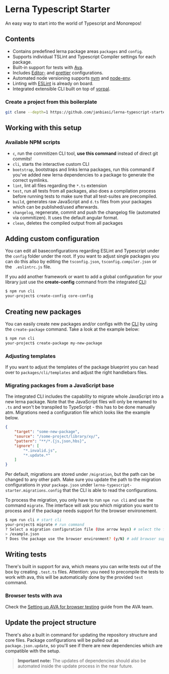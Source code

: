 # Lerna Typescript Starter
An easy way to start into the world of Typescript and Monorepos!

## Contents
* Contains predefined lerna package areas `packages` and `config`.
* Supports individual TSLint and Typescript Compiler settings for each package.
* Built-in support for tests with [Ava](https://github.com/avajs/ava).
* Includes [Editor-](http://editorconfig.org) and [prettier](https://github.com/prettier/prettier/issues/13) configurations.
* Automated node versioning supports [nvm](https://github.com/creationix/nvm) and [node-env](https://github.com/ekalinin/nodeenv).
* Linting with [ESLint](https://eslint.org/) is already on board.
* Integrated extensible CLI built on top of [vorpal](http://vorpal.js.org/).

### Create a project from this boilerplate
```sh
git clone --depth=1 https://github.com/janbiasi/lerna-typescript-starter.git my-project
```

## Working with this setup

### Available NPM scripts
* `c`, run the commitizen CLI tool, **use this command** instead of direct git commits!
* `cli`, starts the interactive custom CLI
* `bootstrap`, bootstraps and links lerna packages, run this command if you've added new lerna dependencies to a package to generate the correct symlinks.
* `lint`, lint all files regarding the `*.ts` extension
* `test`, run all tests from all packages, also does a compilation process before running tests to make sure that all test-suites are precompiled.
* `build`, generates raw JavaScript and `d.ts` files from your packages which can be published/used afterwards.
* `changelog`, regenerate, commit and push the changelog file (automated via commitizen). It uses the default angular format.
* `clean`, deletes the compiled output from all packages

## Adding custom configuration
You can edit all baseconfigurations regarding ESLint and Typescript under the `config` folder under the root. If you want to adjust single packages you can do this allso by editing the `tsconfig.json`, `tsconfig.compiler.json` or the ` .eslintrc.js` file.

If you add another framework or want to add a global configuration for your library just use the **create-config** command from the integrated [CLI](#integrated-cli):

```bash
$ npm run cli
your-project$ create-config core-config
```

## Creating new packages

You can easily create new packages and/or configs with the [CLI](#integrated-cli) by using the `create-package` command. Take a look at the example below:

```bash
$ npm run cli
your-project$ create-package my-new-package
```

### Adjusting templates
If you want to adjust the templates of the package blueprint you can head over to `packages/cli/templates` and adjust the right handlebars files.

### Migrating packages from a JavaScript base

The integrated CLI includes the capability to migrate whole JavaScript into a new lerna package. Note that the JavaScript files will only be renamed to `.ts` and won't be transpiled to TypeScript - this has to be done manually atm. Migrations need a configuration file which looks like the example below.

```json
{
	"target": "some-new-package",
	"source": "/some-project/library/xy/",
	"pattern": "**/*.{js,json,hbs}",
	"ignore": [
        "*.invalid.js",
        "*.update.*"
	]
}
```

Per default, migrations are stored under `/migration`, but the path can be changed to any other path. Make sure you update the path to the migration configurations in your `package.json` under `lerna-typescript-starter.migrations.config` that the CLI is able to read the configurations.

To process the migration, you only have to run `npm run cli` and use the command `migrate`. The interface will ask you which migration you want to process and if the package needs support for the browser environement.

```bash
$ npm run cli # start cli
your-project$ migrate # run command
? Select a migration configuration file (Use arrow keys) # select the file
> /example.json
? Does the package use the browser environment? (y/N) # add browser support
```

## Writing tests

There's built in support for ava, which means you can write tests out of the box by creating `.test.ts` files. Attention: you need to precompile the tests to work with ava, this will be automatically done by the provided `test` command.

### Browser tests with ava

Check the [Setting up AVA for browser testing](https://github.com/avajs/ava/blob/master/docs/recipes/browser-testing.md) guide from the AVA team.


## Update the project structure
There's also a built in command for updating the repository structure and core files. Package configurations will be pulled out as `package.json.update`, so you'll see if there are new dependencies which are compatible with the setup.

> **Important note:** The updates of dependencies should also be automated inside the update process in the near future.
